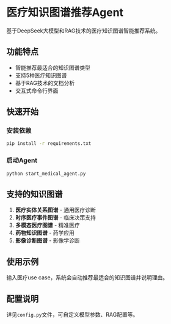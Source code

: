# 医疗知识图谱推荐Agent

基于DeepSeek大模型和RAG技术的医疗知识图谱智能推荐系统。

## 功能特点

- 智能推荐最适合的知识图谱类型
- 支持5种医疗知识图谱
- 基于RAG技术的文档分析
- 交互式命令行界面

## 快速开始

### 安装依赖
```bash
pip install -r requirements.txt
```

### 启动Agent
```bash
python start_medical_agent.py
```

## 支持的知识图谱

1. **医疗实体关系图谱** - 通用医疗诊断
2. **时序医疗事件图谱** - 临床决策支持
3. **多模态医疗图谱** - 精准医疗
4. **药物知识图谱** - 药学应用
5. **影像诊断图谱** - 影像学诊断

## 使用示例

输入医疗use case，系统会自动推荐最适合的知识图谱并说明理由。

## 配置说明

详见`config.py`文件，可自定义模型参数、RAG配置等。
